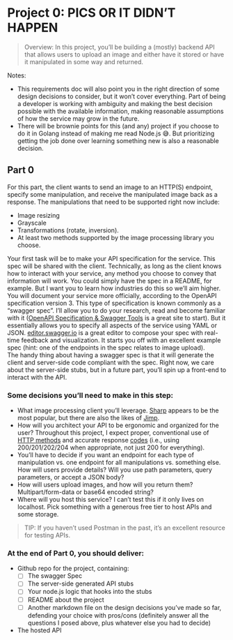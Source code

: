 # Project 0: PICS OR IT DIDN’T HAPPEN

> Overview: In this project, you’ll be building a (mostly) backend API that allows users to upload an image and either have it stored or have it manipulated in some way and returned.

Notes:
- This requirements doc will also point you in the right direction of some design decisions to consider, but it won’t cover everything. Part of being a developer is working with ambiguity and making the best decision possible with the available information, making reasonable assumptions of how the service may grow in the future.
- There will be brownie points for this (and any) project if you choose to do it in Golang instead of making me read Node.js 😅. But prioritizing getting the job done over learning something new is also a reasonable decision.

## Part 0
For this part, the client wants to send an image to an HTTP(S) endpoint, specify some manipulation, and receive the manipulated image back as a response. The manipulations that need to be supported right now include:
- Image resizing
- Grayscale
- Transformations (rotate, inversion).
- At least two methods supported by the image processing library you choose. 

Your first task will be to make your API specification for the service. This spec will be shared with the client. Technically, as long as the client knows how to interact with your service, any method you choose to convey that information will work. You could simply have the spec in a README, for example. But I want you to learn how industries do this so we’ll aim higher. You will document your service more officially, according to the OpenAPI specification version 3. This type of specification is known commonly as a “swagger spec”. I’ll allow you to do your research, read and become familiar with it ([OpenAPI Specification & Swagger Tools](https://swagger.io/resources/open-api/) is a great site to start). But it essentially allows you to specify all aspects of the service using YAML or JSON. [editor.swagger.io](https://editor.swagger.io/) is a great editor to compose your spec with real-time feedback and visualization. It starts you off with an excellent example spec (hint: one of the endpoints in the spec relates to image upload).  
The handy thing about having a swagger spec is that it will generate the client and server-side code compliant with the spec. Right now, we care about the server-side stubs, but in a future part, you’ll spin up a front-end to interact with the API.

### Some decisions you’ll need to make in this step:
- What image processing client you’ll leverage. [Sharp](https://github.com/lovell/sharp) appears to be the most popular, but there are also the likes of [Jimp](https://github.com/oliver-moran/jimp).
- How will you architect your API to be ergonomic and organized for the user? Throughout this project, I expect proper, conventional use of [HTTP methods](https://developer.mozilla.org/en-US/docs/Web/HTTP/Methods) and accurate response [codes](https://developer.mozilla.org/en-US/docs/Web/HTTP/Status) (i.e., using 200/201/202/204 when appropriate, not just 200 for everything). 
- You’ll have to decide if you want an endpoint for each type of manipulation vs. one endpoint for all manipulations vs. something else. How will users provide details? Will you use path parameters, query parameters, or accept a JSON body?
- How will users upload images, and how will you return them? Multipart/form-data or base64 encoded string?
- Where will you host this service? I can’t test this if it only lives on localhost. Pick something with a generous free tier to host APIs and some storage.

> TIP: If you haven’t used Postman in the past, it’s an excellent resource for testing APIs.

### At the end of Part 0, you should deliver:
- Github repo for the project, containing:
  - [ ] The swagger Spec
  - [ ] The server-side generated API stubs
  - [ ] Your node.js logic that hooks into the stubs
  - [ ] README about the project
  - [ ] Another markdown file on the design decisions you’ve made so far, defending your choice with pros/cons (definitely answer all the questions I posed above, plus whatever else you had to decide) 
- The hosted API
